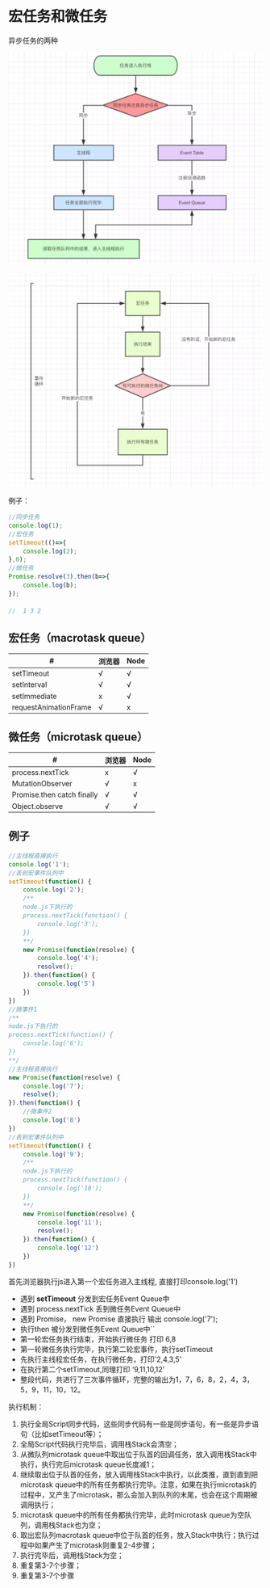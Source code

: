# 宏任务和微任务

异步任务的两种

![img](宏任务和微任务.assets/1053223-20180831162152579-2034514663.png)

![img](宏任务和微任务.assets/1053223-20180831162350437-143973108.png)

例子：

```javascript
//同步任务
console.log(1);
//宏任务
setTimeout(()=>{
    console.log(2);
},0);
//微任务
Promise.resolve(3).then(b=>{
    console.log(b);
});

//  1 3 2
```

## 宏任务（macrotask queue）

| #                     | 浏览器 | Node |
| --------------------- | ------ | ---- |
| setTimeout            | √      | √    |
| setInterval           | √      | √    |
| setImmediate          | x      | √    |
| requestAnimationFrame | √      | x    |

## 微任务（microtask queue）

| #                          | 浏览器 | Node |
| -------------------------- | ------ | ---- |
| process.nextTick           | x      | √    |
| MutationObserver           | √      | x    |
| Promise.then catch finally | √      | √    |
| Object.observe             | √      | √    |

## 例子

```javascript
//主线程直接执行
console.log('1');
//丢到宏事件队列中
setTimeout(function() {
    console.log('2');
    /**
    node.js下执行的
    process.nextTick(function() {
        console.log('3');
    }) 
    **/
    new Promise(function(resolve) {
        console.log('4');
        resolve();
    }).then(function() {
        console.log('5')
    })
})
//微事件1
/**
node.js下执行的
process.nextTick(function() {
    console.log('6');
})
**/
//主线程直接执行
new Promise(function(resolve) {
    console.log('7');
    resolve();
}).then(function() {
    //微事件2
    console.log('8')
})
//丢到宏事件队列中
setTimeout(function() {
    console.log('9');
    /**
    node.js下执行的
    process.nextTick(function() {
        console.log('10');
    })
    **/
    new Promise(function(resolve) {
        console.log('11');
        resolve();
    }).then(function() {
        console.log('12')
    })
})
```

首先浏览器执行js进入第一个宏任务进入主线程, 直接打印console.log('1')

- 遇到 **setTimeout**  分发到宏任务Event Queue中
- 遇到 process.nextTick 丢到微任务Event Queue中
- 遇到 Promise， new Promise 直接执行 输出 console.log('7');
- 执行then 被分发到微任务Event Queue中``
- 第一轮宏任务执行结束，开始执行微任务 打印 6,8
- 第一轮微任务执行完毕，执行第二轮宏事件，执行setTimeout
- 先执行主线程宏任务，在执行微任务，打印'2,4,3,5'
- 在执行第二个setTimeout,同理打印 ‘9,11,10,12’
- 整段代码，共进行了三次事件循环，完整的输出为1，7，6，8，2，4，3，5，9，11，10，12。



执行机制：

1. 执行全局Script同步代码，这些同步代码有一些是同步语句，有一些是异步语句（比如setTimeout等）；
2. 全局Script代码执行完毕后，调用栈Stack会清空；
3. 从微队列microtask queue中取出位于队首的回调任务，放入调用栈Stack中执行，执行完后microtask queue长度减1；
4. 继续取出位于队首的任务，放入调用栈Stack中执行，以此类推，直到直到把microtask queue中的所有任务都执行完毕。注意，如果在执行microtask的过程中，又产生了microtask，那么会加入到队列的末尾，也会在这个周期被调用执行；
5. microtask queue中的所有任务都执行完毕，此时microtask queue为空队列，调用栈Stack也为空；
6. 取出宏队列macrotask queue中位于队首的任务，放入Stack中执行；执行过程中如果产生了microtask则重复2-4步骤；
7. 执行完毕后，调用栈Stack为空；
8. 重复第3-7个步骤；
9. 重复第3-7个步骤